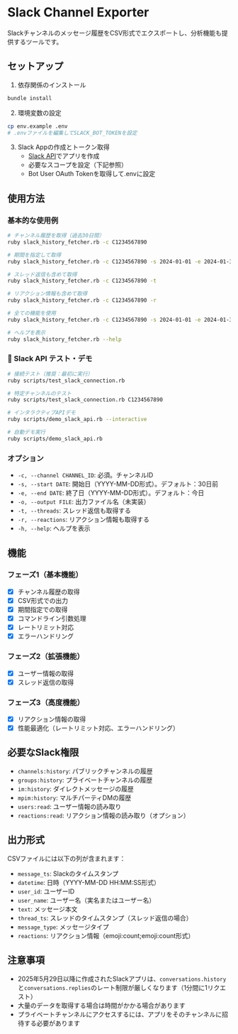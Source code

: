 # Slack Channel Exporter

Slackチャンネルのメッセージ履歴をCSV形式でエクスポートし、分析機能も提供するツールです。

## セットアップ

1. 依存関係のインストール
```bash
bundle install
```

2. 環境変数の設定
```bash
cp env.example .env
# .envファイルを編集してSLACK_BOT_TOKENを設定
```

3. Slack Appの作成とトークン取得
   - [Slack API](https://api.slack.com/apps)でアプリを作成
   - 必要なスコープを設定（下記参照）
   - Bot User OAuth Tokenを取得して.envに設定

## 使用方法

### 基本的な使用例

```bash
# チャンネル履歴を取得（過去30日間）
ruby slack_history_fetcher.rb -c C1234567890

# 期間を指定して取得
ruby slack_history_fetcher.rb -c C1234567890 -s 2024-01-01 -e 2024-01-31

# スレッド返信も含めて取得
ruby slack_history_fetcher.rb -c C1234567890 -t

# リアクション情報も含めて取得
ruby slack_history_fetcher.rb -c C1234567890 -r

# 全ての機能を使用
ruby slack_history_fetcher.rb -c C1234567890 -s 2024-01-01 -e 2024-01-31 -t -r

# ヘルプを表示
ruby slack_history_fetcher.rb --help
```

### 🧪 Slack API テスト・デモ

```bash
# 接続テスト（推奨：最初に実行）
ruby scripts/test_slack_connection.rb

# 特定チャンネルのテスト
ruby scripts/test_slack_connection.rb C1234567890

# インタラクティブAPIデモ
ruby scripts/demo_slack_api.rb --interactive

# 自動デモ実行
ruby scripts/demo_slack_api.rb
```

### オプション

- `-c, --channel CHANNEL_ID`: 必須。チャンネルID
- `-s, --start DATE`: 開始日（YYYY-MM-DD形式）。デフォルト：30日前
- `-e, --end DATE`: 終了日（YYYY-MM-DD形式）。デフォルト：今日
- `-o, --output FILE`: 出力ファイル名（未実装）
- `-t, --threads`: スレッド返信も取得する
- `-r, --reactions`: リアクション情報も取得する
- `-h, --help`: ヘルプを表示

## 機能

### フェーズ1（基本機能）
- [x] チャンネル履歴の取得
- [x] CSV形式での出力
- [x] 期間指定での取得
- [x] コマンドライン引数処理
- [x] レートリミット対応
- [x] エラーハンドリング

### フェーズ2（拡張機能）
- [x] ユーザー情報の取得
- [x] スレッド返信の取得

### フェーズ3（高度機能）
- [x] リアクション情報の取得
- [x] 性能最適化（レートリミット対応、エラーハンドリング）

## 必要なSlack権限

- `channels:history`: パブリックチャンネルの履歴
- `groups:history`: プライベートチャンネルの履歴
- `im:history`: ダイレクトメッセージの履歴
- `mpim:history`: マルチパーティDMの履歴
- `users:read`: ユーザー情報の読み取り
- `reactions:read`: リアクション情報の読み取り（オプション）

## 出力形式

CSVファイルには以下の列が含まれます：

- `message_ts`: Slackのタイムスタンプ
- `datetime`: 日時（YYYY-MM-DD HH:MM:SS形式）
- `user_id`: ユーザーID
- `user_name`: ユーザー名（実名またはユーザー名）
- `text`: メッセージ本文
- `thread_ts`: スレッドのタイムスタンプ（スレッド返信の場合）
- `message_type`: メッセージタイプ
- `reactions`: リアクション情報（emoji:count;emoji:count形式）

## 注意事項

- 2025年5月29日以降に作成されたSlackアプリは、`conversations.history`と`conversations.replies`のレート制限が厳しくなります（1分間に1リクエスト）
- 大量のデータを取得する場合は時間がかかる場合があります
- プライベートチャンネルにアクセスするには、アプリをそのチャンネルに招待する必要があります 